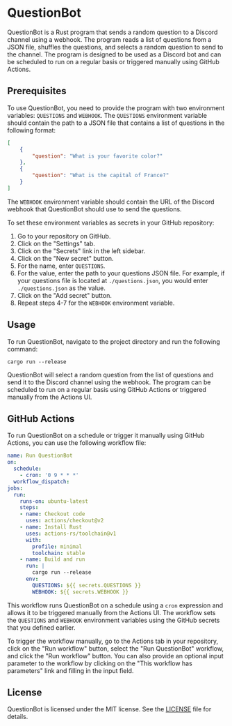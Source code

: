 # QuestionBot

QuestionBot is a Rust program that sends a random question to a Discord channel using a webhook. The program reads a list of questions from a JSON file, shuffles the questions, and selects a random question to send to the channel. The program is designed to be used as a Discord bot and can be scheduled to run on a regular basis or triggered manually using GitHub Actions.

## Prerequisites

To use QuestionBot, you need to provide the program with two environment variables: `QUESTIONS` and `WEBHOOK`. The `QUESTIONS` environment variable should contain the path to a JSON file that contains a list of questions in the following format:

```json
[
    {
        "question": "What is your favorite color?"
    },
    {
        "question": "What is the capital of France?"
    }
]
```

The `WEBHOOK` environment variable should contain the URL of the Discord webhook that QuestionBot should use to send the questions.

To set these environment variables as secrets in your GitHub repository:

1. Go to your repository on GitHub.
2. Click on the "Settings" tab.
3. Click on the "Secrets" link in the left sidebar.
4. Click on the "New secret" button.
5. For the name, enter `QUESTIONS`.
6. For the value, enter the path to your questions JSON file. For example, if your questions file is located at `./questions.json`, you would enter `./questions.json` as the value.
7. Click on the "Add secret" button.
8. Repeat steps 4-7 for the `WEBHOOK` environment variable.

## Usage

To run QuestionBot, navigate to the project directory and run the following command:

`cargo run --release`

QuestionBot will select a random question from the list of questions and send it to the Discord channel using the webhook. The program can be scheduled to run on a regular basis using GitHub Actions or triggered manually from the Actions UI.

## GitHub Actions

To run QuestionBot on a schedule or trigger it manually using GitHub Actions, you can use the following workflow file:

```yml
name: Run QuestionBot
on:
  schedule:
    - cron: '0 9 * * *'
  workflow_dispatch:
jobs:
  run:
    runs-on: ubuntu-latest
    steps:
    - name: Checkout code
      uses: actions/checkout@v2
    - name: Install Rust
      uses: actions-rs/toolchain@v1
      with:
        profile: minimal
        toolchain: stable
    - name: Build and run
      run: |
        cargo run --release
      env:
        QUESTIONS: ${{ secrets.QUESTIONS }}
        WEBHOOK: ${{ secrets.WEBHOOK }}
```

This workflow runs QuestionBot on a schedule using a `cron` expression and allows it to be triggered manually from the Actions UI. The workflow sets the `QUESTIONS` and `WEBHOOK` environment variables using the GitHub secrets that you defined earlier.

To trigger the workflow manually, go to the Actions tab in your repository, click on the "Run workflow" button, select the "Run QuestionBot" workflow, and click the "Run workflow" button. You can also provide an optional input parameter to the workflow by clicking on the "This workflow has parameters" link and filling in the input field.

## License

QuestionBot is licensed under the MIT license. See the [LICENSE](LICENSE) file for details.
